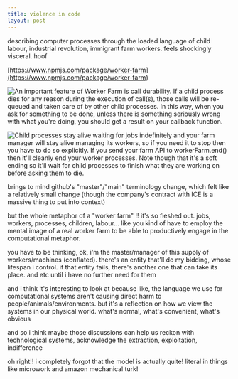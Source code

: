 ```yaml
---
title: violence in code
layout: post
---
```


describing computer processes through the loaded language of child labour, industrial revolution, immigrant farm workers. feels shockingly visceral. hoof

[https://www.npmjs.com/package/worker-farm](https://www.npmjs.com/package/worker-farm)

![An important feature of Worker Farm is call durability. If a child process dies for any reason during the execution of call(s), those calls will be re-queued and taken care of by other child processes. In this way, when you ask for something to be done, unless there is something seriously wrong with what you're doing, you should get a result on your callback function.](https://pbs.twimg.com/media/FRVclupVIAYsyvz?format=png&name=900x900)

![Child processes stay alive waiting for jobs indefinitely and your farm manager will stay alive managing its workers, so if you need it to stop then you have to do so explicitly. If you send your farm API to workerFarm.end() then it'll cleanly end your worker processes. Note though that it's a soft ending so it'll wait for child processes to finish what they are working on before asking them to die.](https://pbs.twimg.com/media/FRVcluzVEAA6CNs?format=png&name=900x900)

brings to mind github's "master"/"main" terminology change, which felt like a relatively small change (though the company's contract with ICE is a massive thing to put into context)

but the whole metaphor of a "worker farm" !! it's so fleshed out. jobs, workers, processes, children, labour… like you kind of have to employ the mental image of a real worker farm to be able to productively engage in the computational metaphor.

you have to be thinking, ok, i'm the master/manager of this supply of workers/machines (conflated). there's an entity that'll do my bidding, whose lifespan i control. if that entity fails, there's another one that can take its place. and etc until i have no further need for them

and i think it's interesting to look at because like, the language we use for computational systems aren't causing direct harm to people/animals/environments. but it's a reflection on how we view the systems in our physical world. what's normal, what's convenient, what's obvious

and so i think maybe those discussions can help us reckon with technological systems, acknowledge the extraction, exploitation, indifference

oh right!! i completely forgot that the model is actually quite! literal in things like microwork and amazon mechanical turk!